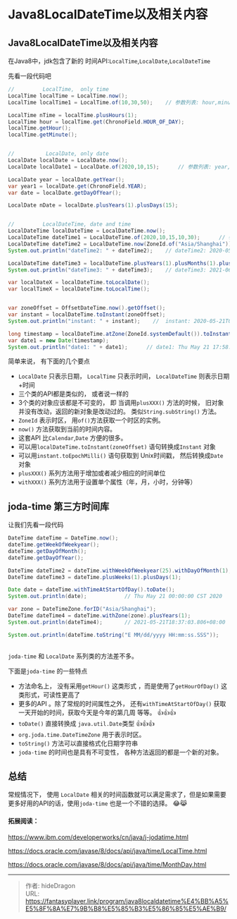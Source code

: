 # Java8LocalDateTime以及相关内容


## Java8LocalDateTime以及相关内容

在Java8中，jdk包含了新的 时间API:`LocalTime`,`LocalDate`,`LocalDateTime` 

先看一段代码吧

```java
//         LocalTime,  only time
LocalTime localTime = LocalTime.now();
LocalTime localTime1 = LocalTime.of(10,30,50);    // 参数列表: hour,minute,second

LocalTime nTime = localTime.plusHours(1);
LocalTime hour = localTime.get(ChronoField.HOUR_OF_DAY);
localTime.getHour();
localTime.getMinute();


//          LocalDate, only date
LocalDate localDate = LocalDate.now();
LocalDate localDate1 = LocalDate.of(2020,10,15);      // 参数列表: year, month, dayOfMonth

LocalDate year = localDate.getYear();
var year1 = localDate.get(ChronoField.YEAR);
var date = localDate.getDayOfYear();

LocalDate nDate = localDate.plusYears(1).plusDays(15);


//         LocalDateTime, date and time
LocalDateTime localDateTime = LocalDateTime.now();
LocalDateTime dateTime1 = LocalDateTime.of(2020,10,15,10,30);      // 参数列表: year, month, dayOfMonth, hour, minute
LocalDateTime dateTime2 = LocalDateTime.now(ZoneId.of("Asia/Shanghai"));     // 时区
System.out.println("dateTime2: " + dateTime2);    // dateTime2: 2020-05-21T17:58:24.494799200

LocalDateTime dateTime3 = localDateTime.plusYears(1).plusMonths(1).plusHours(-1).plusSeconds(-1000);
System.out.println("dateTime3: " + dateTime3);    // dateTime3: 2021-06-21T16:41:44.494799200

var localDateX = localDateTime.toLocalDate();
var localTimeX = localDateTime.toLocalTime();


var zoneOffset = OffsetDateTime.now().getOffset();
var instant = localDateTime.toInstant(zoneOffset);
System.out.println("instant: " + instant);    //  instant: 2020-05-21T09:58:24.494799200Z

long timestamp = localDateTime.atZone(ZoneId.systemDefault()).toInstant().toEpochMilli();
var date1 = new Date(timestamp);
System.out.println("date1: " + date1);      // date1: Thu May 21 17:58:24 CST 2020
```



简单来说， 有下面的几个要点

- `LocalDate` 只表示日期， `LocalTime` 只表示时间， `LocalDateTime` 则表示日期+时间
- 三个类的API都是类似的， 或者说一样的
- 3个类的对象应该都是不可变的， 即 当调用`plusXXX()` 方法的时候， 旧对象并没有改动，返回的新对象是改动过的。 类似`String.subString()` 方法。
- `ZoneId` 表示时区， 用`of()`方法获取一个时区的实例。
- `now()` 方法获取到当前的时间内容。
- 这套API 比`Calendar`,`Date` 方便的很多。
- 可以用`localDateTime.toInstant(zoneOffset)` 语句转换成`Instant` 对象
- 可以用`instant.toEpochMilli()` 语句获取到 Unix时间戳， 然后转换成`Date` 对象
- `plusXXX()` 系列方法用于增加或者减少相应的时间单位
- `withXXX()` 系列方法用于设置单个属性（年，月，小时，分钟等） 



## joda-time 第三方时间库

让我们先看一段代码

```java
DateTime dateTime = DateTime.now();
dateTime.getWeekOfWeekyear();
dateTime.getDayOfMonth();
dateTime.getDayOfYear();

DateTime dateTime2 = dateTime.withWeekOfWeekyear(25).withDayOfMonth(1);
DateTime dateTime3 = dateTime.plusWeeks(1).plusDays(1);

Date date = dateTime.withTimeAtStartOfDay().toDate();
System.out.println(date);            // Thu May 21 00:00:00 CST 2020

var zone = DateTimeZone.forID("Asia/Shanghai");
DateTime dateTime4 = dateTime.withZone(zone).plusYears(1);
System.out.println(dateTime4);       // 2021-05-21T18:37:03.806+08:00

System.out.println(dateTime.toString("E MM/dd/yyyy HH:mm:ss.SSS"));    // 周四 05/21/2020 18:37:03.806
    
```

`joda-time` 和 `LocalDate` 系列类的方法差不多。

下面是`joda-time` 的一些特点

- 方法命名上， 没有采用`getHour()` 这类形式 ，而是使用了`getHourOfDay()` 这类形式，可读性更高了
- 更多的API 。除了常规的时间属性之外， 还有`withTimeAtStartOfDay()` 获取一天开始的时间，获取今天是今年的第几周 等等。  :+1::+1::+1:
- `toDate()` 直接转换成 `java.util.Date`类型 :+1::+1::+1:
- `org.joda.time.DateTimeZone` 用于表示时区。 
- `toString()` 方法可以直接格式化日期字符串
- `joda-time` 的时间也是具有不可变性， 各种方法返回的都是一个新的对象。



## 总结

常规情况下， 使用 `LocalDate` 相关的时间函数就可以满足需求了，但是如果需要更多好用的API的话，使用`joda-time` 也是一个不错的选择。 :joy::joy_cat:



#### 拓展阅读： 

https://www.ibm.com/developerworks/cn/java/j-jodatime.html

https://docs.oracle.com/javase/8/docs/api/java/time/LocalTime.html

https://docs.oracle.com/javase/8/docs/api/java/time/MonthDay.html

---

> 作者: hideDragon  
> URL: https://fantasyplayer.link/program/java8localdatetime%E4%BB%A5%E5%8F%8A%E7%9B%B8%E5%85%B3%E5%86%85%E5%AE%B9/  

